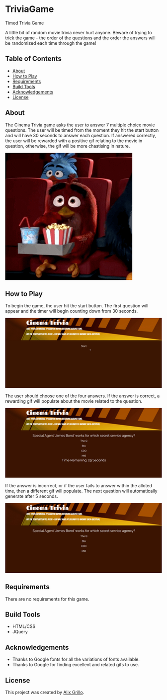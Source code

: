 # TriviaGame
Timed Trivia Game

A little bit of random movie trivia never hurt anyone. Beware of trying to trick the game - the order
of the questions and the order the answers will be randomized each time through the game!


## Table of Contents
* [About](#about)
* [How to Play](#how-to-play)
* [Requirements](#requirements)
* [Build Tools](#build-tools)
* [Acknowledgements](#acknowledgements)
* [License](#license)


## About
The Cinema Trivia game asks the user to answer 7 multiple choice movie questions. The user will be timed
from the moment they hit the start button and will have 30 seconds to answer each question. If answered
correctly, the user will be rewarded with a positive gif relating to the movie in question, otherwise, the 
gif will be more chastising in nature.

<img src="/assets/images/movies.gif">

## How to Play
To begin the game, the user hit the start button. The first question will appear and the timer will begin
counting down from 30 seconds.

<img src="/assets/images/start-game.gif">

The user should choose one of the four answers. If the answer is correct, a rewarding gif will populate 
about the movie related to the question. 

<img src="/assets/images/correct-answer.gif">

If the answer is incorrect, or if the user fails to answer within the alloted time, then a different gif
will populate. The next question will automatically generate after 5 seconds.

<img src="/assets/images/incorrect-answer.gif">


## Requirements
There are no requirements for this game.

## Build Tools
* HTML/CSS
* JQuery

## Acknowledgements
* Thanks to Google fonts for all the variations of fonts available.
* Thanks to Google for finding excellent and related gifs to use.

## License
This project was created by [Alix Grillo](https://github.com/alixgrillo).    

